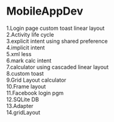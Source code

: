 # MobileAppDev
1.Login page custom toast linear layout <br>
2.Activity life cycle <br>
3.explicit intent using shared preference <br>
4.implicit intent <br>
5.xml less <br>
6.mark calc intent<br>
7.calculator using cascaded linear layout <br>
8.custom toast <br>
9.Grid Layout  calculator<br>
10.Frame layout <br>
11.Facebook login pgm <br>
12.SQLite DB<br>
13.Adapter<br>
14.gridLayout<br>

